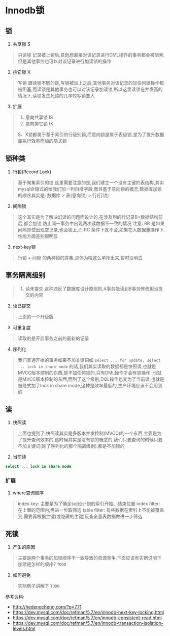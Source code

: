 Innodb锁
========================

## 锁

1. 共享锁 S

> 只读锁
> 记录被上锁后,其他想直接对该记录进行DML操作的事务都会被阻索,但是其他事务也可以对该记录进行加读锁的操作

2. 排它锁 X

> 写锁
> 跟读锁不同的是,写锁被加上之后,其他事务对该记录的加任何锁操作都被阻塞,而读锁是其他事务也可以对该记录加读锁,所以这里读锁在并发高的情况下,读锁发生死锁的几率较写锁要大

3. 扩展

> 1. 意向共享锁 IS
> 2. 意向排它锁 IX
>   
>   S、X锁都属于基于索引的行级别锁,而意向锁是属于表级锁,是为了提升数据库执行效率而加的隐式锁

## 锁种类

1. 行锁(Record Lock)

> 基于聚集索引的锁,这里需要注意的是,我们建立一个没有主键的表结构,其实mysql会隐式的给我们加一列自增字段,而且基于意向锁的概念,数据库加锁的顺序其实是: 数据库 > 表(意向锁) > 行(行锁)

2. 间隙锁

> 这个其实是为了解决幻读的问题而设计的,在涉及到的行记录B+数据结构前后,都会加锁,防止同一事务中出现两次读数据不一致的情况
> 注意: RR 是如果间隙即使出现空记录,也会锁上,而 RC 条件下就不会,如果在大数据量操作下,性能方面差别很明显

3. next-key锁

> 行锁 + 间隙 的两种锁的并集,具体为啥这么单拎出来,暂时没明白

## 事务隔离级别

> 1. 读未提交
>   这种违反了数据库设计原则的,A事务能读到B事务修改但没提交的内容

2. 读已提交

> 上面的一个升级版

3. 可重复度

> 读取的是开启事务之前的最新的记录

4. 序列化

> 我们普通开始的事务如果不加关键词如 `select ... for update, select ... lock in share mode` 的话,我们其实读取的数据都是快照读,也就是MVCC版本控制的东西,是不加任何锁的,只有DML操作才会有锁操作
> ,也就是MVCC版本控制的东西,而到了这个级别,DQL操作也变为了当前读,也就是被隐式加了lock in share mode,这种是效率最低的,生产环境应该不会用到的

## 读

1. 快照读

> 上面也提到了,快照读其实是多版本并发控制(MVCC)的一个东西,主要是为了提升查询效率的,这时候其实是没有锁的概念的,我们只要查询的时候只要不加关键词(除了序列化的那个隔离级别),都是不加锁的

2. 当前读

```sql
select ... lock in share mode
```

### 扩展

1. where查询顺序

> index key: 主要是为了确定sql设计到的索引开始、结束位置
> index filter: 在上面的范围内,再进一步取筛选
> table filter: 有些数据在索引上不能被覆盖到,需要再根据主键(或隐藏的主键)反查全量表数据做进一步筛选

## 死锁

1. 产生的原因

> 主要是两个事务的加锁顺序不一致导致的资源竞争,下面应该有实例说明下加锁是怎样的顺序? `TODO`

2. 如何避免

> 实际例子讲解下 `TODO`

参考资料:

* http://hedengcheng.com/?p=771
* https://dev.mysql.com/doc/refman/5.7/en/innodb-next-key-locking.html
* https://dev.mysql.com/doc/refman/5.7/en/innodb-consistent-read.html
* https://dev.mysql.com/doc/refman/5.7/en/innodb-transaction-isolation-levels.html
